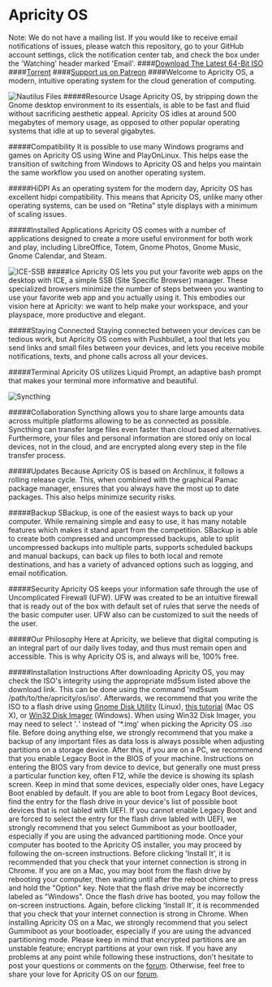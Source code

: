 # Apricity OS
Note: We do not have a mailing list. If you would like to receive email notifications of issues, please watch this repository, go to your GitHub account settings, click the notification center tab, and check the box under the 'Watching' header marked 'Email'.
####[Download The Latest 64-Bit ISO](https://sourceforge.net/projects/apricityos/files/apricity_os-11.2015-beta2.iso/download)
####[Torrent](http://apricityos.com/iso/apricity_os-11.2015-beta2.torrent)
####[Support us on Patreon](http://www.patreon.com/apricity)
####Welcome to Apricity OS, a modern, intuitive operating system for the cloud generation of computing. 

![Nautilus Files](http://apricityos.com/assets/img/back/apricity-laptop.jpg)
#####Resource Usage
Apricity OS, by stripping down the Gnome desktop environment to its essentials, is able to be fast and fluid without sacrificing aesthetic appeal. Apricity OS idles at around 500 megabytes of memory usage, as opposed to other popular operating systems that idle at up to several gigabytes.

#####Compatibility
It is possible to use many Windows programs and games on Apricity OS using Wine and PlayOnLinux. This helps ease the transition of switching from Windows to Apricity OS and helps you maintain the same workflow you used on another operating system.

#####HiDPI
As an operating system for the modern day, Apricity OS has excellent hidpi compatibility. This means that Apricity OS, unlike many other operating systems, can be used on “Retina” style displays with a minimum of scaling issues.

#####Installed Applications
Apricity OS comes with a number of applications designed to create a more useful environment for both work and play, including LibreOffice, Totem, Gnome Photos, Gnome Music, Gnome Calendar, and Steam.
	
![ICE-SSB](http://apricityos.com/assets/img/back/apricity-laptop-ice.jpg)
#####Ice
Apricity OS lets you put your favorite web apps on the desktop with ICE, a simple SSB (Site Specific Browser) manager. These specialized browsers minimize the number of steps between you wanting to use your favorite web app and you actually using it. This embodies our vision here at Apricity: we want to help make your workspace, and your playspace, more productive and elegant.

#####Staying Connected
Staying connected between your devices can be tedious work, but Apricity OS comes with Pushbullet, a tool that lets you send links and small files between your devices, and lets you receive mobile notifications, texts, and phone calls across all your devices.

#####Terminal
Apricity OS utilizes Liquid Prompt, an adaptive bash prompt that makes your terminal more informative and beautiful.

![Syncthing](http://apricityos.com/assets/img/back/apricity-laptop-syncthing.jpg)

#####Collaboration
Syncthing allows you to share large amounts data across multiple platforms allowing to be as connected as possible. Syncthing can transfer large files even faster than cloud based alternatives. Furthermore, your files and personal information are stored only on local devices, not in the cloud, and are encrypted along every step in the file transfer process.

#####Updates
Because Apricity OS is based on Archlinux, it follows a rolling release cycle. This, when combined with the graphical Pamac package manager, ensures that you always have the most up to date packages. This also helps minimize security risks.

#####Backup
SBackup, is one of the easiest ways to back up your computer. While remaining simple and easy to use, it has many notable features which makes it stand apart from the competition. SBackup is able to create both compressed and uncompressed backups, able to split uncompressed backups into multiple parts, supports scheduled backups and manual backups, can back up files to both local and remote destinations, and has a variety of advanced options such as logging, and email notification. 

#####Security
Apricity OS keeps your information safe through the use of Uncomplicated Firewall (UFW).  UFW was created to be an intuitive firewall that is ready out of the box with default set of rules that serve the needs of the basic computer user. UFW also can be customized to suit the needs of the user.

#####Our Philosophy
Here at Apricity, we believe that digital computing is an integral part of our daily lives today, and thus must remain open and accessible. This is why Apricity OS is, and always will be, 100% free.

#####Installation Instructions
After downloading Apricity OS, you may check the ISO's integrity using the appropriate md5sum listed above the download link. This can be done using the command 'md5sum /path/to/the/apricity/os/iso'. Afterwards, we recommend that you write the ISO to a flash drive using [Gnome Disk Utility](https://launchpad.net/gnome-disk-utility) (Linux), [this tutorial](http://osxdaily.com/2015/06/05/copy-iso-to-usb-drive-mac-os-x-command/) (Mac OS X), or [Win32 Disk Imager](http://sourceforge.net/projects/win32diskimager/) (Windows). When using Win32 Disk Imager, you may need to select '*.*' instead of '*.img' when picking the Apricity OS .iso file. Before doing anything else, we strongly recommend that you make a backup of any important files as data loss is always possible when adjusting partitions on a storage device. After this, if you are on a PC, we recommend that you enable Legacy Boot in the BIOS of your machine. Instructions on entering the BIOS vary from device to device, but generally one must press a particular function key, often F12, while the device is showing its splash screen. Keep in mind that some devices, especially older ones, have Legacy Boot enabled by default. If you are able to boot from Legacy Boot devices, find the entry for the flash drive in your device's list of possible boot devices that is not labled with UEFI. If you cannot enable Legacy Boot and are forced to select the entry for the flash drive labled with UEFI, we strongly recommend that you select Gummiboot as your bootloader, especially if you are using the advanced partitioning mode. Once your computer has booted to the Apricity OS installer, you may proceed by following the on-screen instructions. Before clicking 'Install It', it is recommended that you check that your internet connection is strong in Chrome. If you are on a Mac, you may boot from the flash drive by rebooting your computer, then waiting until after the reboot chime to press and hold the "Option" key. Note that the flash drive may be incorrectly labeled as "Windows". Once the flash drive has booted, you may follow the on-screen instructions. Again, before clicking 'Install It', it is recommended that you check that your internet connection is strong in Chrome. When installing Apricity OS on a Mac, we strongly recommend that you select Gummiboot as your bootloader, especially if you are using the advanced partitioning mode. Please keep in mind that encrypted partitions are an unstable feature; encrypt partitions at your own risk. If you have any problems at any point while following these instructions, don't hesitate to post your questions or comments on the [forum](http://apricityos.com/forum). Otherwise, feel free to share your love for Apricity OS on our [forum](http://apricityos.com/forum).
